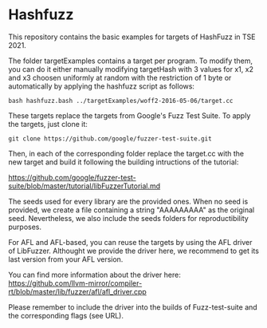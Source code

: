 # Hashfuzz

This repository contains the basic examples for targets of HashFuzz in TSE 2021.

The folder targetExamples contains a target per program. To modify them, you can do it either manually modifying targetHash with 3 values for x1, x2 and x3 choosen uniformly at random with the restriction of 1 byte or automatically by applying the hashfuzz script as follows:

```
bash hashfuzz.bash ../targetExamples/woff2-2016-05-06/target.cc
```

These targets replace the targets from Google's Fuzz Test Suite. To apply the targets, just clone it:

```
git clone https://github.com/google/fuzzer-test-suite.git
```
Then, in each of the corresponding folder replace the target.cc with the new target and build it following the building intructions of the tutorial:

https://github.com/google/fuzzer-test-suite/blob/master/tutorial/libFuzzerTutorial.md

The seeds used for every library are the provided ones. When no seed is provided, we create a file containing a string "AAAAAAAAA" as the original seed. Nevertheless, we also include the seeds folders for reproductibility purposes.

For AFL and AFL-based, you can reuse the targets by using the AFL driver of LibFuzzer. Althought we provide the driver here, we recommend to get its last version from your AFL version.

You can find more information about the driver here:
https://github.com/llvm-mirror/compiler-rt/blob/master/lib/fuzzer/afl/afl_driver.cpp

Please remember to include the driver into the builds of Fuzz-test-suite and the corresponding flags (see URL).
